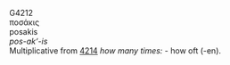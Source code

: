 <body>
  <p>G4212<br>  ποσάκις  <br> posakis  <br><i>pos-ak‘-is </i><br>Multiplicative from <a href="g4214.htm">4214</a>  <i>how</i> <i>many</i> <i>times:</i> - how oft (-en).<br></p>
 </body>